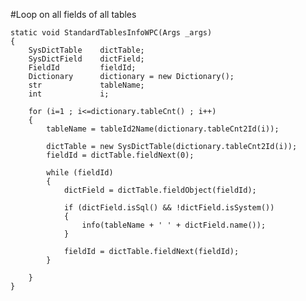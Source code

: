 #Loop on all fields of all tables
 
	static void StandardTablesInfoWPC(Args _args)
	{
	    SysDictTable    dictTable;
	    SysDictField    dictField;
	    FieldId         fieldId;
	    Dictionary      dictionary = new Dictionary();
	    str             tableName;
	    int             i;
	
	    for (i=1 ; i<=dictionary.tableCnt() ; i++)
	    {
	        tableName = tableId2Name(dictionary.tableCnt2Id(i));
	        
            dictTable = new SysDictTable(dictionary.tableCnt2Id(i));
            fieldId = dictTable.fieldNext(0);

            while (fieldId)
            {
                dictField = dictTable.fieldObject(fieldId);

                if (dictField.isSql() && !dictField.isSystem())
                {
                    info(tableName + ' ' + dictField.name());                    
                }

                fieldId = dictTable.fieldNext(fieldId);
            }
	        
	    }	    
	}